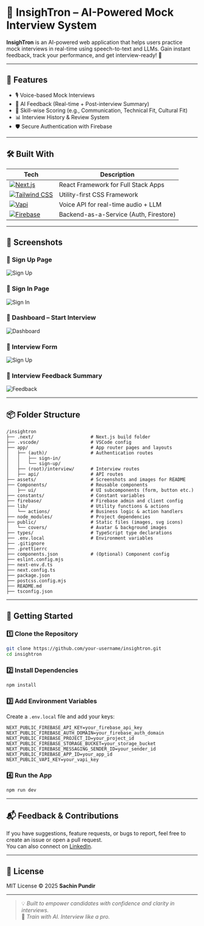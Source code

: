 # 🤖 InsighTron – AI-Powered Mock Interview System

**InsighTron** is an AI-powered web application that helps users practice mock interviews in real-time using speech-to-text and LLMs. Gain instant feedback, track your performance, and get interview-ready! 🚀  

---

## 🧠 Features

- 🎙️ Voice-based Mock Interviews
- 💬 AI Feedback (Real-time + Post-interview Summary)
- 🧾 Skill-wise Scoring (e.g., Communication, Technical Fit, Cultural Fit)
- 📊 Interview History & Review System
- 🛡️ Secure Authentication with Firebase

---

## 🛠️ Built With

| Tech | Description |
|------|-------------|
| [![Next.js](https://img.shields.io/badge/Next.js-000?style=for-the-badge&logo=nextdotjs&logoColor=white)](https://nextjs.org/) | React Framework for Full Stack Apps |
| [![Tailwind CSS](https://img.shields.io/badge/TailwindCSS-38bdf8?style=for-the-badge&logo=tailwindcss&logoColor=white)](https://tailwindcss.com/) | Utility-first CSS Framework |
| [![Vapi](https://img.shields.io/badge/Vapi.ai-purple?style=for-the-badge)](https://www.vapi.ai/) | Voice API for real-time audio + LLM |
| [![Firebase](https://img.shields.io/badge/Firebase-ffca28?style=for-the-badge&logo=firebase&logoColor=black)](https://firebase.google.com/) | Backend-as-a-Service (Auth, Firestore) |

---

## 📸 Screenshots

### 🔹 Sign Up Page
![Sign Up](./assets/SignUp.png)

### 🔹 Sign In Page
![Sign In](./assets/SignIn.png)

### 🔹 Dashboard – Start Interview
![Dashboard](./assets/Dashboard.png)

### 🔹 Interview Form
![Sign Up](./assets/InterviewForm.png)

### 🔹 Interview Feedback Summary
![Feedback](./assets/FeedBack.png)

---

## 📦 Folder Structure

```
/insightron
├── .next/                     # Next.js build folder
├── .vscode/                   # VSCode config
├── app/                       # App router pages and layouts
│   ├── (auth)/                # Authentication routes
│   │   ├── sign-in/
│   │   └── sign-up/
│   ├── (root)/interview/      # Interview routes
│   ├── api/                   # API routes
├── assets/                    # Screenshots and images for README
├── Components/                # Reusable components
│   ├── ui/                    # UI subcomponents (form, button etc.)
├── constants/                 # Constant variables
├── firebase/                  # Firebase admin and client config
├── lib/                       # Utility functions & actions
│   └── actions/               # Business logic & action handlers
├── node_modules/              # Project dependencies
├── public/                    # Static files (images, svg icons)
│   └── covers/                # Avatar & background images
├── types/                     # TypeScript type declarations
├── .env.local                 # Environment variables
├── .gitignore
├── .prettierrc
├── components.json            # (Optional) Component config
├── eslint.config.mjs
├── next-env.d.ts
├── next.config.ts
├── package.json
├── postcss.config.mjs
├── README.md
├── tsconfig.json
```

---

## 🚀 Getting Started

### 1️⃣ Clone the Repository

```bash
git clone https://github.com/your-username/insightron.git
cd insightron
```

### 2️⃣ Install Dependencies

```bash
npm install
```

### 3️⃣ Add Environment Variables

Create a `.env.local` file and add your keys:

```env
NEXT_PUBLIC_FIREBASE_API_KEY=your_firebase_api_key
NEXT_PUBLIC_FIREBASE_AUTH_DOMAIN=your_firebase_auth_domain
NEXT_PUBLIC_FIREBASE_PROJECT_ID=your_project_id
NEXT_PUBLIC_FIREBASE_STORAGE_BUCKET=your_storage_bucket
NEXT_PUBLIC_FIREBASE_MESSAGING_SENDER_ID=your_sender_id
NEXT_PUBLIC_FIREBASE_APP_ID=your_app_id
NEXT_PUBLIC_VAPI_KEY=your_vapi_key
```

### 4️⃣ Run the App

```bash
npm run dev
```

---

## 📬 Feedback & Contributions

If you have suggestions, feature requests, or bugs to report, feel free to create an issue or open a pull request.  
You can also connect on [LinkedIn](https://linkedin.com/in/your-profile).

---

## 📄 License

MIT License © 2025 **Sachin Pundir**

---

> 💡 *Built to empower candidates with confidence and clarity in interviews.*  
> 🧠 *Train with AI. Interview like a pro.*